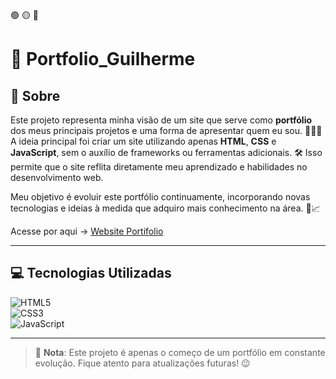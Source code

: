🟢 🟡 🔴

# 💼 Portfolio_Guilherme  

## 🧐 Sobre  

Este projeto representa minha visão de um site que serve como **portfólio** dos meus principais projetos e uma forma de apresentar quem eu sou. 🙋‍♂️✨  
A ideia principal foi criar um site utilizando apenas **HTML**, **CSS** e **JavaScript**, sem o auxílio de frameworks ou ferramentas adicionais. 🛠️ Isso permite que o site reflita diretamente meu aprendizado e habilidades no desenvolvimento web.  

Meu objetivo é evoluir este portfólio continuamente, incorporando novas tecnologias e ideias à medida que adquiro mais conhecimento na área. 🚀📈  

Acesse por aqui -> [Website Portifolio](https://guicarbar.github.io/Portfolio_Guilherme/)

---

## 💻 Tecnologias Utilizadas  

![HTML5](https://img.shields.io/badge/html5-%23E34F26.svg?style=for-the-badge&logo=html5&logoColor=white)  
![CSS3](https://img.shields.io/badge/css3-%231572B6.svg?style=for-the-badge&logo=css3&logoColor=white)  
![JavaScript](https://img.shields.io/badge/javascript-%23323330.svg?style=for-the-badge&logo=javascript&logoColor=%23F7DF1E)  

---

> 🌟 **Nota**: Este projeto é apenas o começo de um portfólio em constante evolução. Fique atento para atualizações futuras! 😉 
